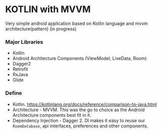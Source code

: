 # KOTLIN with MVVM

Very simple android application based on Kotlin language and mvvm architecture(pattern)
(in progress)


### Major Libraries

* Kotlin
* Android Architecture Components (ViewModel, LiveData, Room)
* Dagger2
* Retrofit
* RxJava
* Glide

### Define

* Kotlin. https://kotlinlang.org/docs/reference/comparison-to-java.html
* Architecture - MVVM. This was the go to choice as the Android Architecture components best fit in it.
* Dependency Injection - Dagger 2. DI makes it easy to reuse our `RoomDatabase`, api interfaces, preferences and other components.
